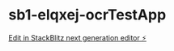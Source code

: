 # sb1-elqxej-ocrTestApp

[Edit in StackBlitz next generation editor ⚡️](https://stackblitz.com/~/github.com/DeVGlobalCeO/sb1-elqxej-ocrTestApp)